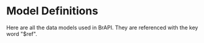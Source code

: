 # Model Definitions

Here are all the data models used in BrAPI. They are referenced with the key word "$ref".



